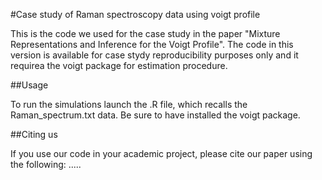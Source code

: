 #Case study of Raman spectroscopy data using voigt profile

This is the code we used for the case study in the paper "Mixture Representations and Inference for the Voigt
Profile". The code in this version is available for case stydy reproducibility purposes only and it requirea the voigt package for estimation procedure.

##Usage

To run the simulations launch the .R file, which recalls the Raman_spectrum.txt data. Be sure to have installed the voigt package.

##Citing us

If you use our code in your academic project, please cite our paper using the following: .....
